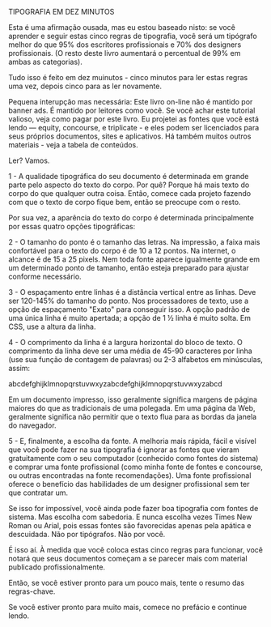 TIPOGRAFIA EM DEZ MINUTOS

Esta é uma afirmação ousada, mas eu estou baseado nisto: se você aprender e seguir estas cinco regras de tipografia, você será um tipógrafo melhor do que 95% dos escritores profissionais e 70% dos designers profissionais. (O resto deste livro aumentará o percentual de 99% em ambas as categorias).

Tudo isso é feito em dez muinutos - cinco minutos para ler estas regras uma vez, depois cinco para as ler novamente.

Pequena interupção mas necessária: Este livro on-line não é mantido por banner ads. É mantido por leitores como você. Se você achar este tutorial valioso, veja como pagar por este livro. Eu projetei as fontes que você está lendo — eq­uity, con­course, e trip­li­cate - e eles podem ser licenciados para seus próprios documentos, sites e aplicativos. Há também muitos outros materiais - veja a tabela de conteúdos.

Ler? Vamos.

1 - A qualidade tipográfica do seu documento é determinada em grande parte pelo aspecto do texto do corpo. Por quê? Porque há mais texto do corpo do que qualquer outra coisa. Então, comece cada projeto fazendo com que o texto de corpo fique bem, então se preocupe com o resto.

Por sua vez, a aparência do texto do corpo é determinada principalmente por essas quatro opções tipográficas:


2 - O tamanho do ponto é o tamanho das letras. Na impressão, a faixa mais confortável para o texto do corpo é de 10 a 12 pontos. Na internet, o alcance é de 15 a 25 pixels. Nem toda fonte aparece igualmente grande em um determinado ponto de tamanho, então esteja preparado para ajustar conforme necessário.

3 - O espaçamento entre linhas é a distância vertical entre as linhas. Deve ser 120-145% do tamanho do ponto. Nos processadores de texto, use a opção de espaçamento "Exato" para conseguir isso. A opção padrão de uma única linha é muito apertada; a opção de 1 ½ linha é muito solta. Em CSS, use a altura da linha.

4 - O comprimento da linha é a largura horizontal do bloco de texto. O comprimento da linha deve ser uma média de 45-90 caracteres por linha (use sua função de contagem de palavras) ou 2-3 alfabetos em minúsculas, assim:

abcde­fghijklmnopqrstu­vwxyz­abcde­fghijklmnopqrstu­vwxyz­abcd

Em um documento impresso, isso geralmente significa margens de página maiores do que as tradicionais de uma polegada. Em uma página da Web, geralmente significa não permitir que o texto flua para as bordas da janela do navegador.


5 - E, finalmente, a escolha da fonte. A melhoria mais rápida, fácil e visível que você pode fazer na sua tipografia é ignorar as fontes que vieram gratuitamente com o seu computador (conhecido como fontes do sistema) e comprar uma fonte profissional (como minha fonte de fontes e concourse, ou outras encontradas na fonte recomendações). Uma fonte profissional oferece o benefício das habilidades de um designer profissional sem ter que contratar um.

Se isso for impossível, você ainda pode fazer boa tipografia com fontes de sistema. Mas escolha com sabedoria. E nunca escolha vezes Times New Roman ou Arial, pois essas fontes são favorecidas apenas pela apática e descuidada. Não por tipógrafos. Não por você.


É isso aí. À medida que você coloca estas cinco regras para funcionar, você notará que seus documentos começam a se parecer mais com material publicado profissionalmente.

Então, se você estiver pronto para um pouco mais, tente o resumo das regras-chave.

Se você estiver pronto para muito mais, comece no prefácio e continue lendo.

